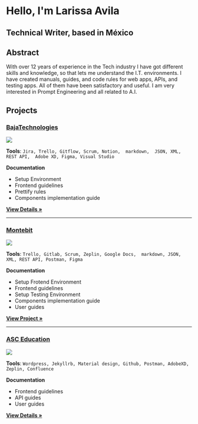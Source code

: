 # Hello,  I'm Larissa Avila
## Technical Writer, based in México


## Abstract
With over 12 years of experience in the Tech industry I have got different skills and knowledge, so that lets me understand the I.T. environments.
I have created manuals, guides, and code rules for web apps, APIs, and testing apps. All of them have been satisfactory and useful.
I am very interested in Prompt Engineering and all related to A.I.



## Projects

### [BajaTechnologies](https://bajatechnologies.com/ "BajaTechnologies")

![](https://pandao.github.io/editor.md/examples/images/8.jpg)


**Tools**: `Jira, Trello, Gitflow, Scrum, Notion,  markdown,  JSON, XML, REST API,  Adobe XD, Figma, Visual Studio`

**Documentation**
- Setup Environment
- Frontend guidelines
- Prettify rules
- Components implementation guide



 **[View Details »](/bajatechnologies/details.md "bajatechnologies")**


---------


### [Montebit](https://Montebit.com/ "Montebit")

![](https://pandao.github.io/editor.md/examples/images/8.jpg)


**Tools**: `Trello, Gitlab, Scrum, Zeplin, Google Docs,  markdown, JSON, XML, REST API, Postman, Figma`

**Documentation**
- Setup Frotend Environment
- Frontend guidelines
- Setup Testing Environment
- Components implementation guide
- User guides


 **[View Project »](/montebit/details.md "montebit")**



---------


### [ASC Education](https://asc.education/ "ASC Education")

![](https://pandao.github.io/editor.md/examples/images/8.jpg)


**Tools**: `Wordpress, Jekyllrb, Material design, Github, Postman, AdobeXD, Zeplin, Confluence`

**Documentation**
- Frontend guidelines
- API guides
- User guides




 **[View Details »](/asceducation/details.md "asceducation")**


